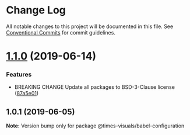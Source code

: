 # Change Log

All notable changes to this project will be documented in this file.
See [Conventional Commits](https://conventionalcommits.org) for commit guidelines.

# [1.1.0](https://github.com/times/times-visuals/compare/@times-visuals/babel-configuration@1.0.3...@times-visuals/babel-configuration@1.1.0) (2019-06-14)


### Features

* BREAKING CHANGE Update all packages to BSD-3-Clause license ([87a5e01](https://github.com/times/times-visuals/commit/87a5e01))





## 1.0.1 (2019-06-05)

**Note:** Version bump only for package @times-visuals/babel-configuration
